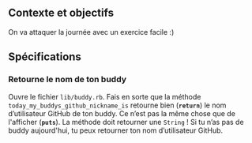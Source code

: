 ## Contexte et objectifs

On va attaquer la journée avec un exercice facile :)

## Spécifications

### Retourne le nom de ton buddy

Ouvre le fichier `lib/buddy.rb`. Fais en sorte que la méthode `today_my_buddys_github_nickname_is` retourne bien (**`return`**) le nom d’utilisateur GitHub de ton buddy. Ce n’est pas la même chose que de l'afficher (**`puts`**). La méthode doit retourner une `String` ! Si tu n’as pas de buddy aujourd'hui, tu peux retourner ton nom d’utilisateur GitHub.
